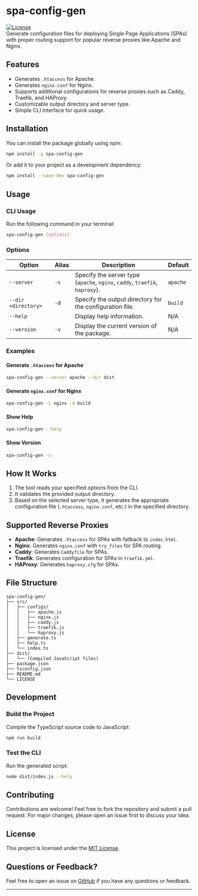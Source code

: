 
# spa-config-gen

[![License](https://img.shields.io/badge/license-MIT-green.svg)](LICENSE)  
Generate configuration files for deploying Single Page Applications (SPAs) with proper routing support for popular reverse proxies like Apache and Nginx.

## Features

- Generates `.htaccess` for Apache.
- Generates `nginx.conf` for Nginx.
- Supports additional configurations for reverse proxies such as Caddy, Traefik, and HAProxy.
- Customizable output directory and server type.
- Simple CLI interface for quick usage.

## Installation

You can install the package globally using npm:

```bash
npm install -g spa-config-gen
```

Or add it to your project as a development dependency:

```bash
npm install --save-dev spa-config-gen
```

## Usage

### CLI Usage

Run the following command in your terminal:

```bash
spa-config-gen [options]
```

### Options

| Option             | Alias | Description                                                      | Default      |
|--------------------|-------|------------------------------------------------------------------|--------------|
| `--server`         | `-s`  | Specify the server type (`apache`, `nginx`, `caddy`, `traefik`, `haproxy`). | `apache`     |
| `--dir <directory>`| `-d`  | Specify the output directory for the configuration file.         | `build`      |
| `--help`           |       | Display help information.                                        | N/A          |
| `--version`        | `-v`  | Display the current version of the package.                     | N/A          |

### Examples

#### Generate `.htaccess` for Apache
```bash
spa-config-gen --server apache --dir dist
```

#### Generate `nginx.conf` for Nginx
```bash
spa-config-gen -s nginx -d build
```

#### Show Help
```bash
spa-config-gen --help
```

#### Show Version
```bash
spa-config-gen -v
```

## How It Works

1. The tool reads your specified options from the CLI.
2. It validates the provided output directory.
3. Based on the selected server type, it generates the appropriate configuration file (`.htaccess`, `nginx.conf`, etc.) in the specified directory.

## Supported Reverse Proxies

- **Apache**: Generates `.htaccess` for SPAs with fallback to `index.html`.
- **Nginx**: Generates `nginx.conf` with `try_files` for SPA routing.
- **Caddy**: Generates `Caddyfile` for SPAs.
- **Traefik**: Generates configuration for SPAs in `traefik.yml`.
- **HAProxy**: Generates `haproxy.cfg` for SPAs.

## File Structure

```plaintext
spa-config-gen/
├── src/
│   ├── configs/
│   │   ├── apache.js
│   │   ├── nginx.js
│   │   ├── caddy.js
│   │   ├── traefik.js
│   │   └── haproxy.js
│   ├── generate.ts
│   ├── help.ts
│   └── index.ts
├── dist/
│   └── (Compiled JavaScript files)
├── package.json
├── tsconfig.json
├── README.md
└── LICENSE
```

## Development

### Build the Project
Compile the TypeScript source code to JavaScript:

```bash
npm run build
```

### Test the CLI
Run the generated script:

```bash
node dist/index.js --help
```

## Contributing

Contributions are welcome! Feel free to fork the repository and submit a pull request. For major changes, please open an issue first to discuss your idea.

## License

This project is licensed under the [MIT License](LICENSE).

## Questions or Feedback?

Feel free to open an issue on [GitHub](https://github.com/rjrajujha/spa-config-gen/issues) if you have any questions or feedback.

---
